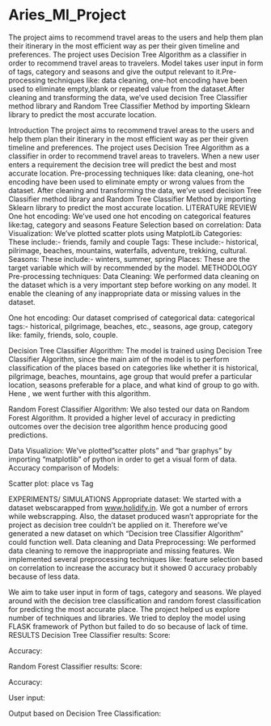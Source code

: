 # Aries_Ml_Project

The project aims to recommend travel areas to the users and help them plan their itinerary in the most efficient way as per their given timeline and preferences. 
The project uses Decision Tree Algorithm as a classifier in order to recommend travel areas to travelers. Model takes user input in form of tags, category and seasons and give the output relevant to it.Pre-processing techniques like: data cleaning, one-hot encoding have been used to eliminate empty,blank or repeated value from the dataset.After cleaning  and transforming the data, we’ve used decision Tree Classifier method library and Random Tree Classifier Method by importing Sklearn library  to predict the most accurate location.

Introduction
The project aims to recommend travel areas to the users and help them plan their itinerary in the most efficient way as per their given timeline and preferences. 
The project uses Decision Tree Algorithm as a classifier in order to recommend travel areas to travelers. When a new user enters a requirement the decision tree will predict the best and most accurate location. 
Pre-processing techniques like: data cleaning, one-hot encoding have been used to eliminate empty or wrong values from the dataset.
 After cleaning  and transforming the data, we’ve used decision Tree Classifier method library and Random Tree Classifier Method by importing Sklearn library  to predict the most accurate location.
LITERATURE REVIEW
One hot encoding: We’ve used one hot encoding on categorical features like:tag, category and seasons 
Feature Selection based on correlation:
Data Visualization: We’ve plotted scatter plots using MatplotLib
Categories: These include:- friends, family and couple
Tags: These include:- historical, pilrimage, beaches, mountains, waterfalls, adventure, trekking, cultural.
Seasons: These include:- winters, summer, spring
Places: These are the target variable which will by recommended by the model.
METHODOLOGY
Pre-processing techniques: 
Data Cleaning: We performed data cleaning on the dataset which is a very important step before working on any model. It enable the cleaning of any inappropriate data or missing values in the dataset.

One hot encoding: Our dataset comprised of categorical data: categorical tags:- historical, pilgrimage, beaches, etc., seasons, age group, category like: family, friends, solo, couple.

Decision Tree Classifier Algorithm:
       The model is trained using Decision Tree Classifier Algorithm, since the main aim of the model is to perform classification of the places based on categories like whether it is historical, pilgrimage, beaches, mountains, age group that would prefer a particular location, seasons preferable for a place, and what kind of group to go with. Hene , we went further with this algorithm.

Random Forest Classifier Algorithm: 
We also tested our data on Random Forest Algorithm. It provided a higher level of accuracy in predicting outcomes over the decision tree algorithm hence producing good predictions.



Data Visualizion:
We’ve plotted”scatter plots”  and “bar graphys” by importing “matplotlib” of python in order to get a visual form of data.
Accuracy comparison of Models:

Scatter plot: place vs Tag

EXPERIMENTS/ SIMULATIONS
Appropriate dataset: We started with a dataset webscarapped from www.holidify.in. We got a number of errors while webscrapping. Also, the dataset produced wasn’t appropriate for the project as decision tree couldn’t be applied on it. Therefore we’ve generated a new dataset on which “Decision tree Classifier Algorithm” could function well.
Data cleaning and Data Preprocessing: We performed data cleaning to remove the inappropriate and missing features.
We implemented several preprocessing techniques like:  feature selection based on correlation to increase the accuracy but it showed 0 accuracy probably because of less data.



We aim to take user input in form of tags, category and seasons.
We played around with the decision tree classification and random forest classification for predicting the most accurate place.
The project helped us explore number of techniques and libraries. 
We tried to deploy the model using FLASK framework of Python but failed to do so because of lack of time.
RESULTS
Decision Tree Classifier results: 
Score:

Accuracy:

Random Forest Classifier results:
Score:


Accuracy:

User input:


Output based on Decision Tree Classification:


